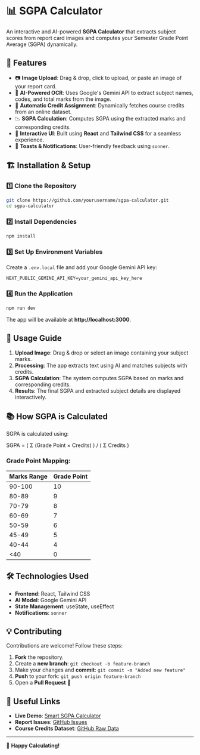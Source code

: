 # 📊 SGPA Calculator

An interactive and AI-powered **SGPA Calculator** that extracts subject scores from report card images and computes your Semester Grade Point Average (SGPA) dynamically.

## 🚀 Features
- 📷 **Image Upload**: Drag & drop, click to upload, or paste an image of your report card.
- 🎯 **AI-Powered OCR**: Uses Google's Gemini API to extract subject names, codes, and total marks from the image.
- 🔢 **Automatic Credit Assignment**: Dynamically fetches course credits from an online dataset.
- 📉 **SGPA Calculation**: Computes SGPA using the extracted marks and corresponding credits.
- 🎨 **Interactive UI**: Built using **React** and **Tailwind CSS** for a seamless experience.
- 🔔 **Toasts & Notifications**: User-friendly feedback using `sonner`.

## 🏗️ Installation & Setup

### 1️⃣ Clone the Repository
```bash
git clone https://github.com/yourusername/sgpa-calculator.git
cd sgpa-calculator
```

### 2️⃣ Install Dependencies
```bash
npm install
```

### 3️⃣ Set Up Environment Variables
Create a `.env.local` file and add your Google Gemini API key:
```env
NEXT_PUBLIC_GEMINI_API_KEY=your_gemini_api_key_here
```

### 4️⃣ Run the Application
```bash
npm run dev
```
The app will be available at **http://localhost:3000**.

## 📝 Usage Guide
1. **Upload Image**: Drag & drop or select an image containing your subject marks.
2. **Processing**: The app extracts text using AI and matches subjects with credits.
3. **SGPA Calculation**: The system computes SGPA based on marks and corresponding credits.
4. **Results**: The final SGPA and extracted subject details are displayed interactively.

## 📚 How SGPA is Calculated
SGPA is calculated using:

SGPA = ( Σ (Grade Point × Credits) ) / ( Σ Credits )


### Grade Point Mapping:
| Marks Range | Grade Point |
|------------|------------|
| 90-100     | 10         |
| 80-89      | 9          |
| 70-79      | 8          |
| 60-69      | 7          |
| 50-59      | 6          |
| 45-49      | 5          |
| 40-44      | 4          |
| <40        | 0          |

## 🛠️ Technologies Used
- **Frontend**: React, Tailwind CSS
- **AI Model**: Google Gemini API
- **State Management**: useState, useEffect
- **Notifications**: `sonner`

## 💡 Contributing
Contributions are welcome! Follow these steps:
1. **Fork** the repository.
2. Create a **new branch**: `git checkout -b feature-branch`
3. Make your changes and **commit**: `git commit -m "Added new feature"`
4. **Push** to your fork: `git push origin feature-branch`
5. Open a **Pull Request** 🎉

## 🔗 Useful Links
- **Live Demo**: [Smart SGPA Calculator](https://smart-sgpa-calculator.vercel.app/)
- **Report Issues**: [GitHub Issues](https://github.com/yourusername/sgpa-calculator/issues)
- **Course Credits Dataset**: [GitHub Raw Data](https://raw.githubusercontent.com/deepakdnayak/datasets/refs/heads/main/courseCredits)

<!-- ## 📜 License
This project is licensed under the [MIT License](LICENSE). -->

---
🚀 **Happy Calculating!**

